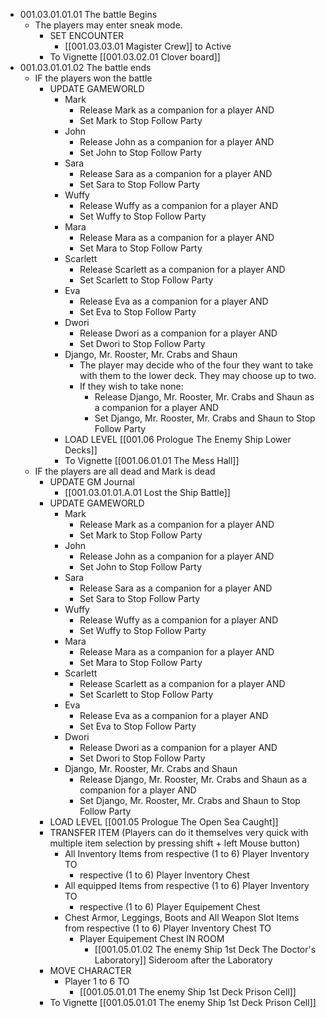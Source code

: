 - 001.03.01.01.01 The battle Begins
	- The players may enter sneak mode.
		- SET ENCOUNTER
			- [[001.03.03.01 Magister Crew]] to Active
		- To Vignette [[001.03.02.01 Clover board]]
- 001.03.01.01.02 The battle ends
	- IF the players won the battle
		- UPDATE GAMEWORLD
			- Mark
				- Release Mark as a companion for a player AND
				- Set Mark to Stop Follow Party
			- John
				- Release John as a companion for a player AND
				- Set John to Stop Follow Party
			- Sara
				- Release Sara as a companion for a player AND
				- Set Sara to Stop Follow Party
			- Wuffy
				- Release Wuffy as a companion for a player AND
				- Set Wuffy to Stop Follow Party
			- Mara
				- Release Mara as a companion for a player AND
				- Set Mara to Stop Follow Party
			- Scarlett
				- Release Scarlett as a companion for a player AND
				- Set Scarlett to Stop Follow Party
			- Eva
				- Release Eva as a companion for a player AND
				- Set Eva to Stop Follow Party
			- Dwori
				- Release Dwori as a companion for a player AND
				- Set Dwori to Stop Follow Party
			- Django, Mr. Rooster, Mr. Crabs and Shaun
				- The player may decide who of the four they want to take with them to the lower deck. They may choose up to two.
				- If they wish to take none:
					- Release Django, Mr. Rooster, Mr. Crabs and Shaun as a companion for a player AND
					- Set Django, Mr. Rooster, Mr. Crabs and Shaun to Stop Follow Party
			- LOAD LEVEL [[001.06 Prologue The Enemy Ship Lower Decks]]
			- To Vignette [[001.06.01.01 The Mess Hall]]
	- IF the players are all dead and Mark is dead
		- UPDATE GM Journal
			- [[001.03.01.01.A.01 Lost the Ship Battle]]
		- UPDATE GAMEWORLD
			- Mark
				- Release Mark as a companion for a player AND
				- Set Mark to Stop Follow Party
			- John
				- Release John as a companion for a player AND
				- Set John to Stop Follow Party
			- Sara
				- Release Sara as a companion for a player AND
				- Set Sara to Stop Follow Party
			- Wuffy
				- Release Wuffy as a companion for a player AND
				- Set Wuffy to Stop Follow Party
			- Mara
				- Release Mara as a companion for a player AND
				- Set Mara to Stop Follow Party
			- Scarlett
				- Release Scarlett as a companion for a player AND
				- Set Scarlett to Stop Follow Party
			- Eva
				- Release Eva as a companion for a player AND
				- Set Eva to Stop Follow Party
			- Dwori
				- Release Dwori as a companion for a player AND
				- Set Dwori to Stop Follow Party
			- Django, Mr. Rooster, Mr. Crabs and Shaun
				- Release Django, Mr. Rooster, Mr. Crabs and Shaun as a companion for a player AND
				- Set Django, Mr. Rooster, Mr. Crabs and Shaun to Stop Follow Party
		- LOAD LEVEL [[001.05 Prologue The Open Sea Caught]]
		- TRANSFER ITEM (Players can do it themselves very quick with multiple item selection by pressing shift + left Mouse button)
			- All Inventory Items from respective (1 to 6) Player Inventory TO
				- respective (1 to 6) Player Inventory Chest
			- All equipped Items from respective (1 to 6) Player Inventory TO
				- respective (1 to 6) Player Equipement Chest
			- Chest Armor, Leggings, Boots and All Weapon Slot Items from respective (1 to 6) Player Inventory Chest TO
				- Player Equipement Chest IN ROOM
					- [[001.05.01.02 The enemy Ship 1st Deck The Doctor's Laboratory]] Sideroom after the Laboratory
		- MOVE CHARACTER
			- Player 1 to 6 TO
				- [[001.05.01.01 The enemy Ship 1st Deck Prison Cell]]
		- To Vignette [[001.05.01.01 The enemy Ship 1st Deck Prison Cell]]